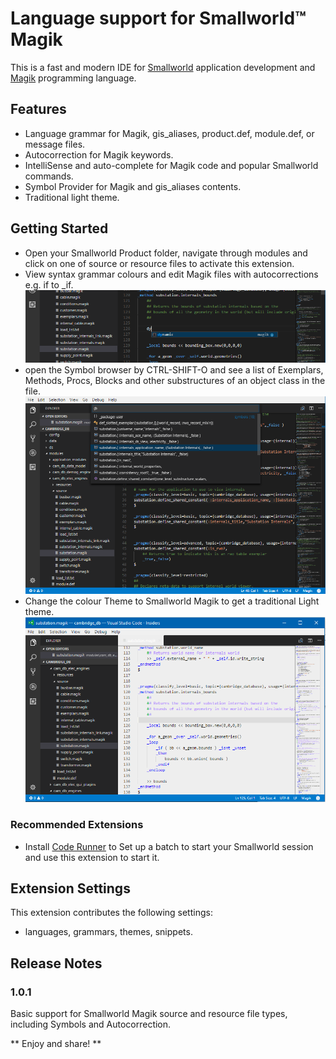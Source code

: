 # Language support for Smallworld™ Magik 

This is a fast and modern IDE for [Smallworld](https://en.wikipedia.org/wiki/Smallworld) application development and [Magik](https://en.wikipedia.org/wiki/Magik_%28programming_language%29) programming language.

## Features
* Language grammar for Magik, gis_aliases, product.def, module.def, or message files.
* Autocorrection for Magik keywords.
* IntelliSense and auto-complete for Magik code and popular Smallworld commands.
* Symbol Provider for Magik and gis_aliases contents.
* Traditional light theme.  

## Getting Started
* Open your Smallworld Product folder, navigate through modules and click on one of source or resource files to activate this extension.
* View syntax grammar colours and edit Magik files with autocorrections e.g. if to _if.
![Snippet](images/snippet.png)
* open the Symbol browser by CTRL-SHIFT-O and see a list of Exemplars, Methods, Procs, Blocks and other substructures of an object class in the file.
![CTRL-SHIFT-O](images/syntaxDark.png)
* Change the colour Theme to Smallworld Magik to get a traditional Light theme.
![Smallworld Magik Theme](images/syntaxLight.png)

### Recommended Extensions
* Install [Code Runner](https://marketplace.visualstudio.com/items?itemName=formulahendry.code-runner) to Set up a batch to start your Smallworld session and use this extension to start it.

## Extension Settings
This extension contributes the following settings:
* languages, grammars, themes, snippets.

## Release Notes
### 1.0.1
Basic support for Smallworld Magik source and resource file types, including Symbols and Autocorrection.

** Enjoy and share! **
